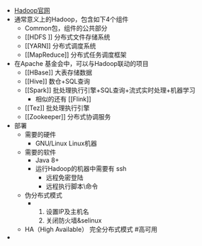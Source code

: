 - [Hadoop官网](https://hadoop.apache.org/)
- 通常意义上的Hadoop，包含如下4个组件
	- Common包，组件的公共部分
	- [[HDFS ]] 分布式文件存储系统
	- [[YARN]] 分布式调度系统
	- [[MapReduce]] 分布式任务调度框架
- 在Apache 基金会中，可以与Hadoop联动的项目
	- [[HBase]] 大表存储数据
	- [[Hive]] 数仓+SQL查询
	- [[Spark]] 批处理执行引擎+SQL查询+流式实时处理+机器学习
		- 相似的还有 [[Flink]]
	- [[Tez]] 批处理执行引擎
	- [[Zookeeper]] 分布式协调服务
- 部署
	- 需要的硬件
		- GNU/Linux Linux机器
	- 需要的软件
		- Java 8+
		- 运行Hadoop的机器中需要有 ssh
			- 远程免密登陆
			- 远程执行脚本\命令
	- 伪分布式模式
		- 1. 设置IP及主机名
		  2. 关闭防火墙&selinux
	- HA（High Available） 完全分布式模式 #高可用
-